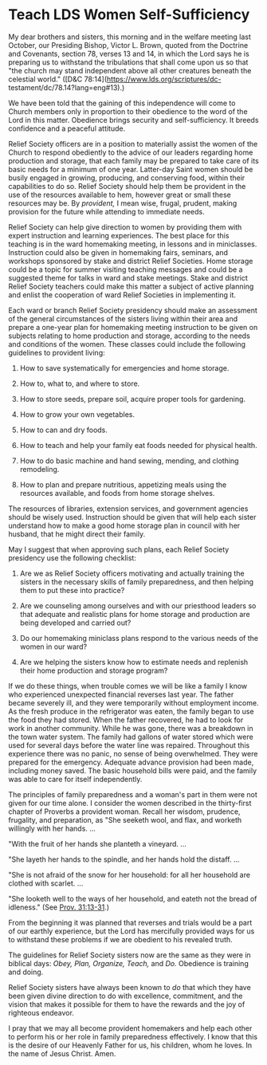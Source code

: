 # Teach LDS Women Self-Sufficiency

My dear brothers and sisters, this morning and in the welfare meeting last
October, our Presiding Bishop, Victor L. Brown, quoted from the Doctrine and
Covenants, section 78, verses 13 and 14, in which the Lord says he is
preparing us to withstand the tribulations that shall come upon us so that
"the church may stand independent above all other creatures beneath the
celestial world." ([D&amp;C 78:14](https://www.lds.org/scriptures/dc-
testament/dc/78.14?lang=eng#13).)

We have been told that the gaining of this independence will come to Church
members only in proportion to their obedience to the word of the Lord in this
matter. Obedience brings security and self-sufficiency. It breeds confidence
and a peaceful attitude.

Relief Society officers are in a position to materially assist the women of
the Church to respond obediently to the advice of our leaders regarding home
production and storage, that each family may be prepared to take care of its
basic needs for a minimum of one year. Latter-day Saint women should be busily
engaged in growing, producing, and conserving food, within their capabilities
to do so. Relief Society should help them be provident in the use of the
resources available to hem, however great or small these resources may be. By
_provident,_ I mean wise, frugal, prudent, making provision for the future
while attending to immediate needs.

Relief Society can help give direction to women by providing them with expert
instruction and learning experiences. The best place for this teaching is in
the ward homemaking meeting, in lessons and in miniclasses. Instruction could
also be given in homemaking fairs, seminars, and workshops sponsored by stake
and district Relief Societies. Home storage could be a topic for summer
visiting teaching messages and could be a suggested theme for talks in ward
and stake meetings. Stake and district Relief Society teachers could make this
matter a subject of active planning and enlist the cooperation of ward Relief
Societies in implementing it.

Each ward or branch Relief Society presidency should make an assessment of the
general circumstances of the sisters living within their area and prepare a
one-year plan for homemaking meeting instruction to be given on subjects
relating to home production and storage, according to the needs and conditions
of the women. These classes could include the following guidelines to
provident living:

  1. How to save systematically for emergencies and home storage.

  2. How to, what to, and where to store.

  3. How to store seeds, prepare soil, acquire proper tools for gardening.

  4. How to grow your own vegetables.

  5. How to can and dry foods.

  6. How to teach and help your family eat foods needed for physical health.

  7. How to do basic machine and hand sewing, mending, and clothing remodeling.

  8. How to plan and prepare nutritious, appetizing meals using the resources available, and foods from home storage shelves.

The resources of libraries, extension services, and government agencies should
be wisely used. Instruction should be given that will help each sister
understand how to make a good home storage plan in council with her husband,
that he might direct their family.

May I suggest that when approving such plans, each Relief Society presidency
use the following checklist:

  1. Are we as Relief Society officers motivating and actually training the sisters in the necessary skills of family preparedness, and then helping them to put these into practice?

  2. Are we counseling among ourselves and with our priesthood leaders so that adequate and realistic plans for home storage and production are being developed and carried out?

  3. Do our homemaking miniclass plans respond to the various needs of the women in our ward?

  4. Are we helping the sisters know how to estimate needs and replenish their home production and storage program?

If we do these things, when trouble comes we will be like a family I know who
experienced unexpected financial reverses last year. The father became
severely ill, and they were temporarily without employment income. As the
fresh produce in the refrigerator was eaten, the family began to use the food
they had stored. When the father recovered, he had to look for work in another
community. While he was gone, there was a breakdown in the town water system.
The family had gallons of water stored which were used for several days before
the water line was repaired. Throughout this experience there was no panic, no
sense of being overwhelmed. They were prepared for the emergency. Adequate
advance provision had been made, including money saved. The basic household
bills were paid, and the family was able to care for itself independently.

The principles of family preparedness and a woman's part in them were not
given for our time alone. I consider the women described in the thirty-first
chapter of Proverbs a provident woman. Recall her wisdom, prudence, frugality,
and preparation, as "She seeketh wool, and flax, and worketh willingly with
her hands. ...

"With the fruit of her hands she planteth a vineyard. ...

"She layeth her hands to the spindle, and her hands hold the distaff. ...

"She is not afraid of the snow for her household: for all her household are
clothed with scarlet. ...

"She looketh well to the ways of her household, and eateth not the bread of
idleness." (See [Prov.
31:13-31](https://www.lds.org/scriptures/ot/prov/31.13-31?lang=eng#12).)

From the beginning it was planned that reverses and trials would be a part of
our earthly experience, but the Lord has mercifully provided ways for us to
withstand these problems if we are obedient to his revealed truth.

The guidelines for Relief Society sisters now are the same as they were in
biblical days: _Obey, Plan, Organize, Teach,_ and _Do._ Obedience is training
and doing.

Relief Society sisters have always been known to _do_ that which they have
been given divine direction to do with excellence, commitment, and the vision
that makes it possible for them to have the rewards and the joy of righteous
endeavor.

I pray that we may all become provident homemakers and help each other to
perform his or her role in family preparedness effectively. I know that this
is the desire of our Heavenly Father for us, his children, whom he loves. In
the name of Jesus Christ. Amen.

